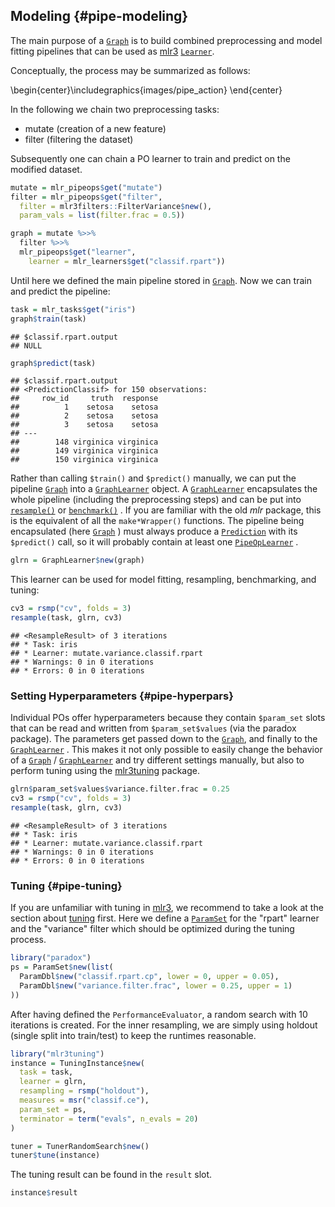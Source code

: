 
## Modeling {#pipe-modeling}



The main purpose of a [`Graph`](https://mlr3pipelines.mlr-org.com/reference/Graph.html) is to build combined preprocessing and model fitting pipelines that can be used as [mlr3](https://mlr3.mlr-org.com) [`Learner`](https://mlr3.mlr-org.com/reference/Learner.html).

Conceptually, the process may be summarized as follows:


\begin{center}\includegraphics{images/pipe_action} \end{center}

In the following we chain two preprocessing tasks:

* mutate (creation of a new feature)
* filter (filtering the dataset)

Subsequently one can chain a PO learner to train and predict on the modified dataset.


```r
mutate = mlr_pipeops$get("mutate")
filter = mlr_pipeops$get("filter",
  filter = mlr3filters::FilterVariance$new(),
  param_vals = list(filter.frac = 0.5))

graph = mutate %>>%
  filter %>>%
  mlr_pipeops$get("learner",
    learner = mlr_learners$get("classif.rpart"))
```

Until here we defined the main pipeline stored in [`Graph`](https://mlr3pipelines.mlr-org.com/reference/Graph.html).
Now we can train and predict the pipeline:


```r
task = mlr_tasks$get("iris")
graph$train(task)
```

```
## $classif.rpart.output
## NULL
```

```r
graph$predict(task)
```

```
## $classif.rpart.output
## <PredictionClassif> for 150 observations:
##     row_id     truth  response
##          1    setosa    setosa
##          2    setosa    setosa
##          3    setosa    setosa
## ---                           
##        148 virginica virginica
##        149 virginica virginica
##        150 virginica virginica
```

Rather than calling `$train()` and `$predict()` manually, we can put the pipeline [`Graph`](https://mlr3pipelines.mlr-org.com/reference/Graph.html) into a [`GraphLearner`](https://mlr3pipelines.mlr-org.com/reference/mlr_learners_graph.html) object.
A [`GraphLearner`](https://mlr3pipelines.mlr-org.com/reference/mlr_learners_graph.html) encapsulates the whole pipeline (including the preprocessing steps) and can be put into [`resample()`](https://mlr3.mlr-org.com/reference/resample.html)  or [`benchmark()`](https://mlr3.mlr-org.com/reference/benchmark.html) .
If you are familiar with the old _mlr_ package, this is the equivalent of all the `make*Wrapper()` functions.
The pipeline being encapsulated (here [`Graph`](https://mlr3pipelines.mlr-org.com/reference/Graph.html) ) must always produce a [`Prediction`](https://mlr3.mlr-org.com/reference/Prediction.html)  with its `$predict()` call, so it will probably contain at least one [`PipeOpLearner`](https://mlr3pipelines.mlr-org.com/reference/mlr_pipeops_learner.html) .


```r
glrn = GraphLearner$new(graph)
```

This learner can be used for model fitting, resampling, benchmarking, and tuning:


```r
cv3 = rsmp("cv", folds = 3)
resample(task, glrn, cv3)
```

```
## <ResampleResult> of 3 iterations
## * Task: iris
## * Learner: mutate.variance.classif.rpart
## * Warnings: 0 in 0 iterations
## * Errors: 0 in 0 iterations
```

### Setting Hyperparameters {#pipe-hyperpars}

Individual POs offer hyperparameters because they contain `$param_set` slots that can be read and written from `$param_set$values` (via the paradox package).
The parameters get passed down to the [`Graph`](https://mlr3pipelines.mlr-org.com/reference/Graph.html), and finally to the [`GraphLearner`](https://mlr3pipelines.mlr-org.com/reference/mlr_learners_graph.html) .
This makes it not only possible to easily change the behavior of a [`Graph`](https://mlr3pipelines.mlr-org.com/reference/Graph.html)  / [`GraphLearner`](https://mlr3pipelines.mlr-org.com/reference/mlr_learners_graph.html) and try different settings manually, but also to perform tuning using the [mlr3tuning](https://mlr3tuning.mlr-org.com) package.


```r
glrn$param_set$values$variance.filter.frac = 0.25
cv3 = rsmp("cv", folds = 3)
resample(task, glrn, cv3)
```

```
## <ResampleResult> of 3 iterations
## * Task: iris
## * Learner: mutate.variance.classif.rpart
## * Warnings: 0 in 0 iterations
## * Errors: 0 in 0 iterations
```

### Tuning {#pipe-tuning}

If you are unfamiliar with tuning in [mlr3](https://mlr3.mlr-org.com), we recommend to take a look at the section about [tuning](#tuning) first.
Here we define a [`ParamSet`](https://paradox.mlr-org.com/reference/ParamSet.html) for the "rpart" learner and the "variance" filter which should be optimized during the tuning process.


```r
library("paradox")
ps = ParamSet$new(list(
  ParamDbl$new("classif.rpart.cp", lower = 0, upper = 0.05),
  ParamDbl$new("variance.filter.frac", lower = 0.25, upper = 1)
))
```

After having defined the `PerformanceEvaluator`, a random search with 10 iterations is created.
For the inner resampling, we are simply using holdout (single split into train/test) to keep the runtimes reasonable.


```r
library("mlr3tuning")
instance = TuningInstance$new(
  task = task,
  learner = glrn,
  resampling = rsmp("holdout"),
  measures = msr("classif.ce"),
  param_set = ps,
  terminator = term("evals", n_evals = 20)
)
```


```r
tuner = TunerRandomSearch$new()
tuner$tune(instance)
```

The tuning result can be found in the `result` slot.


```r
instance$result
```

